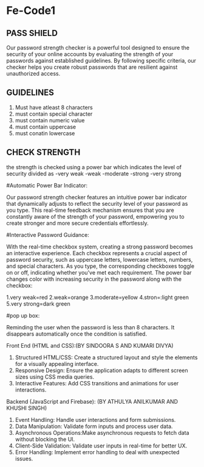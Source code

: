 # Fe-Code1
## PASS SHIELD ##
Our password strength checker is a powerful tool designed to ensure the security of your online accounts by evaluating the strength of your passwords against established guidelines. By following specific criteria, our checker helps you create robust passwords that are resilient against unauthorized access.

## GUIDELINES ##
1. Must have atleast 8 characters
2. must contain special character
3. must contain numeric value
4. must contain uppercase
5. must conatin lowercase

## CHECK STRENGTH ##
the strength is checked using a power bar which indicates the level of security divided as
-very weak
-weak
-moderate
-strong
-very strong

#Automatic Power Bar Indicator:

Our password strength checker features an intuitive power bar indicator that dynamically adjusts to reflect the security level of your password as you type. This real-time feedback mechanism ensures that you are constantly aware of the strength of your password, empowering you to create stronger and more secure credentials effortlessly.


#Interactive Password Guidance:

With the real-time checkbox system, creating a strong password becomes an interactive experience. Each checkbox represents a crucial aspect of password security, such as uppercase letters, lowercase letters, numbers, and special characters. As you type, the corresponding checkboxes toggle on or off, indicating whether you've met each requirement.
The power bar changes color with increasing security in the password along with the checkbox:


 1.very weak=red 
 2.weak=orange 
 3.moderate=yellow 
 4.stron=:light green 
 5.very strong=dark green 

#pop up box:

Reminding the user when the password is less than 8 characters. It disappears automatically once the condition is satisfied.


Front End (HTML and CSS):(BY  SINDOORA S AND KUMARI DIVYA)

1. Structured HTML/CSS: Create a structured layout and style the elements for a visually appealing interface.
2. Responsive Design: Ensure the application adapts to different screen sizes using CSS media queries.
4. Interactive Features: Add CSS transitions and animations for user interactions.

Backend (JavaScript and Firebase): (BY ATHULYA ANILKUMAR AND KHUSHI SINGH)

1. Event Handling: Handle user interactions and form submissions.
2. Data Manipulation: Validate form inputs and process user data.
3. Asynchronous Operations:Make asynchronous requests to fetch data without blocking the UI.
4. Client-Side Validation: Validate user inputs in real-time for better UX.
5. Error Handling: Implement error handling to deal with unexpected issues.








